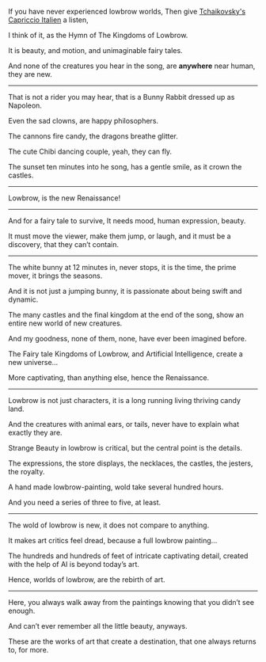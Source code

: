 If you have never experienced lowbrow worlds,
Then give [Tchaikovsky's Capriccio Italien][1] a listen,

I think of it,
as the Hymn of The Kingdoms of Lowbrow.

It is beauty, and motion,
and unimaginable fairy tales.

And none of the creatures you hear in the song,
are __anywhere__ near human, they are new.

---

That is not a rider you may hear,
that is a Bunny Rabbit dressed up as Napoleon.

Even the sad clowns,
are happy philosophers.

The cannons fire candy,
the dragons breathe glitter.

The cute Chibi dancing couple,
yeah, they can fly.

The sunset ten minutes into he song,
has a gentle smile, as it crown the castles.

---

Lowbrow,
is the new Renaissance!

---

And for a fairy tale to survive,
It needs mood, human expression, beauty.

It must move the viewer, make them jump, or laugh,
and it must be a discovery, that they can’t contain.

---

The white bunny at 12 minutes in,
never stops, it is the time, the prime mover, it brings the seasons.

And it is not just a jumping bunny,
it is passionate about being swift and dynamic.

The many castles and the final kingdom at the end of the song,
show an entire new world of new creatures.

And my goodness,
none of them, none, have ever been imagined before.

The Fairy tale Kingdoms of Lowbrow,
and Artificial Intelligence, create a new universe…

More captivating,
than anything else, hence the Renaissance.

----

Lowbrow is not just characters,
it is a long running living thriving candy land.

And the creatures with animal ears, or tails,
never have to explain what exactly they are.

Strange Beauty in lowbrow is critical,
but the central point is the details.

The expressions, the store displays,
the necklaces, the castles, the jesters, the royalty.

A hand made lowbrow-painting,
wold take several hundred hours.

And you need a series of three to five,
at least.

---

The wold of lowbrow is new,
it does not compare to anything.

It makes art critics feel dread,
because a full lowbrow painting...

The hundreds and hundreds of feet of intricate captivating detail,
created with the help of AI is beyond today’s art.

Hence, worlds of lowbrow,
are the rebirth of art.

---

Here, you always walk away from the paintings
knowing that you didn’t see enough.

And can’t ever remember all the little beauty,
anyways.

These are the works of art that create a destination,
that one always returns to, for more.

[1]: https://www.youtube.com/watch?v=dyy0p90GO2w&t=3s
